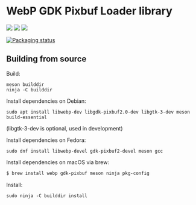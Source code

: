 WebP GDK Pixbuf Loader library
==============================
![](https://github.com/aruiz/webp-pixbuf-loader/actions/workflows/ubuntu.yml/badge.svg)
![](https://github.com/aruiz/webp-pixbuf-loader/actions/workflows/macos.yml/badge.svg)
![](https://github.com/aruiz/webp-pixbuf-loader/actions/workflows/msys2.yml/badge.svg)

[![Packaging status](https://repology.org/badge/vertical-allrepos/webp-pixbuf-loader.svg?exclude_unsupported=1)](https://repology.org/project/webp-pixbuf-loader/versions)


Building from source
--------------------
  Build:
  ```
  meson builddir
  ninja -C builddir
  ```

  Install dependencies on Debian:
  ```
  sudo apt install libwebp-dev libgdk-pixbuf2.0-dev libgtk-3-dev meson build-essential
  ```
  (libgtk-3-dev is optional, used in development)

  Install dependencies on Fedora:
  ```
  sudo dnf install libwebp-devel gdk-pixbuf2-devel meson gcc
  ```

  Install dependencies on macOS via brew:
  ```sh
  $ brew install webp gdk-pixbuf meson ninja pkg-config
  ```

  Install:
  ```
  sudo ninja -C builddir install
  ```
